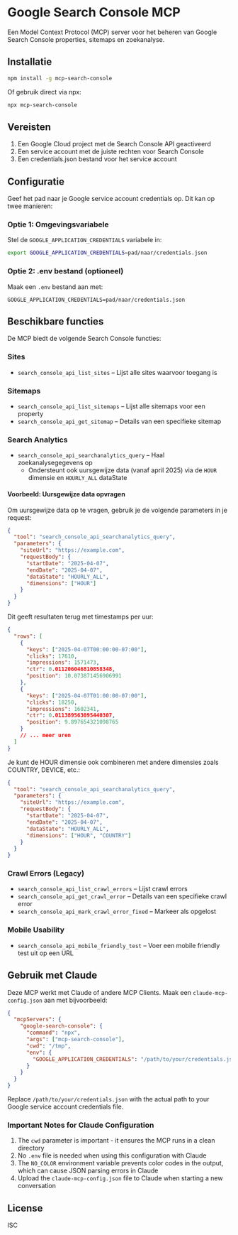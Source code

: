 # Google Search Console MCP

Een Model Context Protocol (MCP) server voor het beheren van Google Search Console properties, sitemaps en zoekanalyse.

## Installatie

```bash
npm install -g mcp-search-console
```

Of gebruik direct via npx:

```bash
npx mcp-search-console
```

## Vereisten

1. Een Google Cloud project met de Search Console API geactiveerd
2. Een service account met de juiste rechten voor Search Console
3. Een credentials.json bestand voor het service account

## Configuratie

Geef het pad naar je Google service account credentials op. Dit kan op twee manieren:

### Optie 1: Omgevingsvariabele

Stel de `GOOGLE_APPLICATION_CREDENTIALS` variabele in:

```bash
export GOOGLE_APPLICATION_CREDENTIALS=pad/naar/credentials.json
```

### Optie 2: .env bestand (optioneel)

Maak een `.env` bestand aan met:

```
GOOGLE_APPLICATION_CREDENTIALS=pad/naar/credentials.json
```

## Beschikbare functies

De MCP biedt de volgende Search Console functies:

### Sites
- `search_console_api_list_sites` – Lijst alle sites waarvoor toegang is

### Sitemaps
- `search_console_api_list_sitemaps` – Lijst alle sitemaps voor een property
- `search_console_api_get_sitemap` – Details van een specifieke sitemap

### Search Analytics
- `search_console_api_searchanalytics_query` – Haal zoekanalysegegevens op
  - Ondersteunt ook uursgewijze data (vanaf april 2025) via de `HOUR` dimensie en `HOURLY_ALL` dataState

#### Voorbeeld: Uursgewijze data opvragen

Om uursgewijze data op te vragen, gebruik je de volgende parameters in je request:

```json
{
  "tool": "search_console_api_searchanalytics_query",
  "parameters": {
    "siteUrl": "https://example.com",
    "requestBody": {
      "startDate": "2025-04-07",
      "endDate": "2025-04-07",
      "dataState": "HOURLY_ALL",
      "dimensions": ["HOUR"]
    }
  }
}
```

Dit geeft resultaten terug met timestamps per uur:

```json
{
  "rows": [
    {
      "keys": ["2025-04-07T00:00:00-07:00"],
      "clicks": 17610,
      "impressions": 1571473,
      "ctr": 0.011206046810858348,
      "position": 10.073871456906991
    },
    {
      "keys": ["2025-04-07T01:00:00-07:00"],
      "clicks": 18250,
      "impressions": 1602341,
      "ctr": 0.011389563095440307,
      "position": 9.897654321098765
    }
    // ... meer uren
  ]
}
```

Je kunt de HOUR dimensie ook combineren met andere dimensies zoals COUNTRY, DEVICE, etc.:

```json
{
  "tool": "search_console_api_searchanalytics_query",
  "parameters": {
    "siteUrl": "https://example.com",
    "requestBody": {
      "startDate": "2025-04-07",
      "endDate": "2025-04-07",
      "dataState": "HOURLY_ALL",
      "dimensions": ["HOUR", "COUNTRY"]
    }
  }
}
```

### Crawl Errors (Legacy)
- `search_console_api_list_crawl_errors` – Lijst crawl errors
- `search_console_api_get_crawl_error` – Details van een specifieke crawl error
- `search_console_api_mark_crawl_error_fixed` – Markeer als opgelost

### Mobile Usability
- `search_console_api_mobile_friendly_test` – Voer een mobile friendly test uit op een URL

## Gebruik met Claude

Deze MCP werkt met Claude of andere MCP Clients. Maak een `claude-mcp-config.json` aan met bijvoorbeeld:

```json
{
  "mcpServers": {
    "google-search-console": {
      "command": "npx",
      "args": ["mcp-search-console"],
      "cwd": "/tmp",
      "env": {
        "GOOGLE_APPLICATION_CREDENTIALS": "/path/to/your/credentials.json"
      }
    }
  }
}
```

Replace `/path/to/your/credentials.json` with the actual path to your Google service account credentials file.

### Important Notes for Claude Configuration

1. The `cwd` parameter is important - it ensures the MCP runs in a clean directory
2. No `.env` file is needed when using this configuration with Claude
3. The `NO_COLOR` environment variable prevents color codes in the output, which can cause JSON parsing errors in Claude
4. Upload the `claude-mcp-config.json` file to Claude when starting a new conversation

## License

ISC
